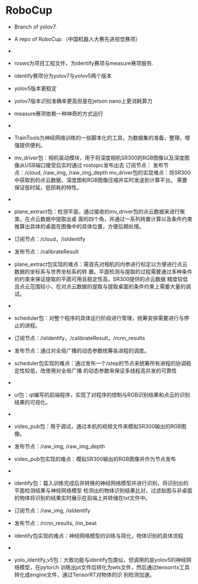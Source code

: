 # RoboCup

- Branch of yolov7.
- A repo of RoboCup.（中国机器人大赛先进视觉赛项）
-
- rosws为项目工程文件，为identify赛项与measure赛项服务.
- identify赛项分为yolov7与yolov5两个版本
- yolov5版本更稳定
- yolov7版本识别准确率更高但是在jetson nano上更消耗算力
- measure赛项依赖一种神奇的方式运行
-
- TrainTools为神经网络训练的一些脚本化的工具，为数据集的准备，整理，增强提供便利。

- mv_driver包：相机驱动模块，用于将深度相机SR300的RGB图像以及深度图像从USB端口接受后实时通过
rostopic发布出去
订阅节点：
发布节点：/cloud, /raw_img, /raw_img_depth
mv_driver包的实现难点：将SR300中获取到的点云数据，深度图和RGB图像压缩并实时发送到计算平台。
需要保证低时延，低损耗的特性。
- 
- plane_extract包：检测平面，通过接收的mv_driver包的点云数据来进行聚类，在点云数据中提取出桌
面的四个角，并通过一系列转置计算以及条件约束推算出具体的桌面在图像中的具体位置，方便后期处理。
- 订阅节点：/cloud，/isIdentify
- 发布节点：/calibrateResult
- plane_extract包实现的难点：需首先对相机的内参进行标定以方便进行点云数据的坐标系与世界坐标系的转
置。平面检测与提取的过程需要通过多种条件的约束来保证提取的平面可用且稳定性高，SR300提供的点云数据
精度较低且点云范围较小，在对点云数据的提取与提取桌面的条件约束上需要大量的调试。
- 
- scheduler包：对整个程序的具体运行阶段进行管理，统筹安排需要进行与停止的进程。
- 订阅节点：/isIdentify，/calibrateResult，/rcnn_results
- 发布节点：通过对全局广播的动态参数统筹各进程的调度。
- scheduler包实现的难点：通过发布一个/step的节点来统筹所有进程的协调稳定性较低，改使用对全局广播
的动态参数来保证多线程高并发的可靠性
- 
- ui包：qt编写的前端程序，实现了对程序的控制与RGB识别结果和点云的识别结果的可视化。
- 
- video_pub包：用于调试，通过本机的视频文件来模拟SR300输出的RGB图像。
- 发布节点：/raw_img, /raw_img_depth
- video_pub包实现的难点：模拟SR300输出的RGB图像并作为节点发布
- 
- identify包：载入训练完成后并转换的神经网络模型并进行识别，将识别出的平面检测结果与神经网络模型
检测出的物体识别结果比对，过滤贴图与非桌面的物体将识别的结果实时展示在前端上并转储在txt文件中。
- 订阅节点：/raw_img, /isIdentify
- 发布节点：/rcnn_results, /nn_beat
- identify包实现的难点：神经网络模型的训练与简化，物体识别的具体流程
- 
- yolo_identify_v5包：大致功能与identify包类似，但调用的是yolov5的神经网络模型，在pytorch
训练出pt文件后转化为wts文件，然后通过tensorrtx工具转化成engine文件，通过TensorRT对物体的识
别检测加速。
 